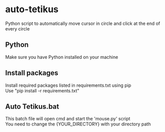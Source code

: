 # auto-tetikus
Python script to automatically move cursor in circle and click at the end of every circle

## Python
Make sure you have Python installed on your machine

## Install packages
Install required packages listed in requirements.txt using pip\
Use "pip install -r requirements.txt"

## Auto Tetikus.bat
This batch file will open cmd and start the 'mouse.py' script\
You need to change the {YOUR_DIRECTORY} with your directory path
